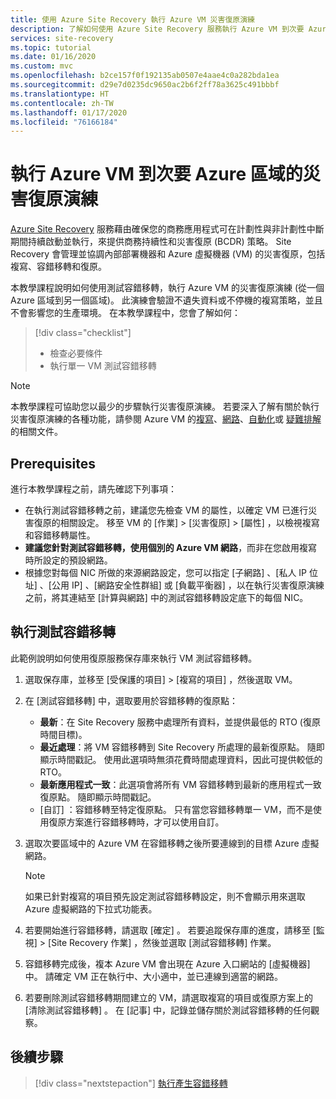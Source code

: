 ```yaml
---
title: 使用 Azure Site Recovery 執行 Azure VM 災害復原演練
description: 了解如何使用 Azure Site Recovery 服務執行 Azure VM 到次要 Azure 區域的災害復原演練。
services: site-recovery
ms.topic: tutorial
ms.date: 01/16/2020
ms.custom: mvc
ms.openlocfilehash: b2ce157f0f192135ab0507e4aae4c0a282bda1ea
ms.sourcegitcommit: d29e7d0235dc9650ac2b6f2ff78a3625c491bbbf
ms.translationtype: HT
ms.contentlocale: zh-TW
ms.lasthandoff: 01/17/2020
ms.locfileid: "76166184"
---
```

# <a name="run-a-disaster-recovery-drill-to-a-secondary-region-for-azure-vms"></a>執行 Azure VM 到次要 Azure 區域的災害復原演練

[Azure Site Recovery](site-recovery-overview.md) 服務藉由確保您的商務應用程式可在計劃性與非計劃性中斷期間持續啟動並執行，來提供商務持續性和災害復原 (BCDR) 策略。 Site Recovery 會管理並協調內部部署機器和 Azure 虛擬機器 (VM) 的災害復原，包括複寫、容錯移轉和復原。

本教學課程說明如何使用測試容錯移轉，執行 Azure VM 的災害復原演練 (從一個 Azure 區域到另一個區域)。 此演練會驗證不遺失資料或不停機的複寫策略，並且不會影響您的生產環境。 在本教學課程中，您會了解如何：

> [!div class="checklist"]
> * 檢查必要條件
> * 執行單一 VM 測試容錯移轉

> [!NOTE]
> 本教學課程可協助您以最少的步驟執行災害復原演練。 若要深入了解有關於執行災害復原演練的各種功能，請參閱 Azure VM 的[複寫](azure-to-azure-how-to-enable-replication.md)、[網路](azure-to-azure-about-networking.md)、[自動化](azure-to-azure-powershell.md)或 [疑難排解](azure-to-azure-troubleshoot-errors.md)的相關文件。

## <a name="prerequisites"></a>Prerequisites

進行本教學課程之前，請先確認下列事項：

- 在執行測試容錯移轉之前，建議您先檢查 VM 的屬性，以確定 VM 已進行災害復原的相關設定。 移至 VM 的 [作業]   > [災害復原]   > [屬性]  ，以檢視複寫和容錯移轉屬性。
- **建議您針對測試容錯移轉，使用個別的 Azure VM 網路**，而非在您啟用複寫時所設定的預設網路。
- 根據您對每個 NIC 所做的來源網路設定，您可以指定 [子網路]  、[私人 IP 位址]  、[公用 IP]  、[網路安全性群組]  或 [負載平衡器]  ，以在執行災害復原演練之前，將其連結至 [計算與網路]  中的測試容錯移轉設定底下的每個 NIC。

## <a name="run-a-test-failover"></a>執行測試容錯移轉

此範例說明如何使用復原服務保存庫來執行 VM 測試容錯移轉。

1. 選取保存庫，並移至 [受保護的項目]   > [複寫的項目]  ，然後選取 VM。
1. 在 [測試容錯移轉]  中，選取要用於容錯移轉的復原點：
   - **最新**：在 Site Recovery 服務中處理所有資料，並提供最低的 RTO (復原時間目標)。
   - **最近處理**：將 VM 容錯移轉到 Site Recovery 所處理的最新復原點。 隨即顯示時間戳記。 使用此選項時無須花費時間處理資料，因此可提供較低的 RTO。
   - **最新應用程式一致**：此選項會將所有 VM 容錯移轉到最新的應用程式一致復原點。 隨即顯示時間戳記。
   - [自訂]  ：容錯移轉至特定復原點。 只有當您容錯移轉單一 VM，而不是使用復原方案進行容錯移轉時，才可以使用自訂。
1. 選取次要區域中的 Azure VM 在容錯移轉之後所要連線到的目標 Azure 虛擬網路。

   > [!NOTE]
   > 如果已針對複寫的項目預先設定測試容錯移轉設定，則不會顯示用來選取 Azure 虛擬網路的下拉式功能表。

1. 若要開始進行容錯移轉，請選取 [確定]  。 若要追蹤保存庫的進度，請移至 [監視]   > [Site Recovery 作業]  ，然後並選取 [測試容錯移轉]  作業。
1. 容錯移轉完成後，複本 Azure VM 會出現在 Azure 入口網站的 [虛擬機器]  中。 請確定 VM 正在執行中、大小適中，並已連線到適當的網路。
1. 若要刪除測試容錯移轉期間建立的 VM，請選取複寫的項目或復原方案上的 [清除測試容錯移轉]  。 在 [記事]  中，記錄並儲存關於測試容錯移轉的任何觀察。

## <a name="next-steps"></a>後續步驟

> [!div class="nextstepaction"]
> [執行產生容錯移轉](azure-to-azure-tutorial-failover-failback.md)
